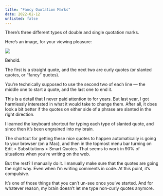 ```yaml
---
title: "Fancy Quotation Marks"
date: 2022-02-12
unlisted: false
---
```


There’s three different types of double and single quotation marks.

Here’s an image, for your viewing pleasure:

![](/posts/fancy-quotation-marks/30a8f970df3d3aa5f4560b4d2964a2a7854939e3cd2495d03d8902e3e18fea79.png)

Behold.

The first is a straight quote, and the next two are curly quotes (or slanted quotes, or “fancy” quotes).

You’re technically supposed to use the second two of each line — the middle one to start a quote, and the last one to end it.

This is a detail that I never paid attention to for years. But last year, I got harmlessly interested in what it would take to change them. After all, it does look a bit better if the quotes on either side of a phrase are slanted in the right direction.

I learned the keyboard shortcut for typing each type of slanted quote, and since then it’s been engrained into my brain.

The shortcut for getting these nice quotes to happen automatically is going to your browser (on a Mac), and then in the topmost menu bar turning on Edit > Substitutions > Smart Quotes. That seems to work in 90% of situations when you’re writing on the web.

But the rest? I manually do it. I manually make sure that the quotes are going the right way. Even when I’m writing comments in code. At this point, it’s compulsive.

It’s one of those things that you can’t un-see once you’ve started. And for whatever reason, my brain doesn’t let me type non-curly quotes anymore.
